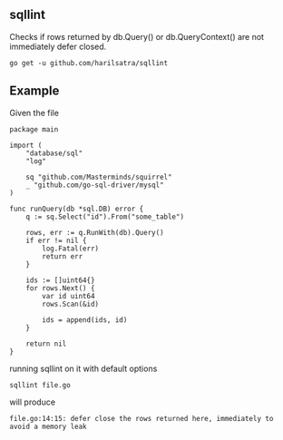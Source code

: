 ## sqllint

Checks if rows returned by db.Query() or db.QueryContext() are not immediately defer closed.

```
go get -u github.com/harilsatra/sqllint
```

## Example

Given the file

```
package main

import (
	"database/sql"
	"log"

	sq "github.com/Masterminds/squirrel"
	_ "github.com/go-sql-driver/mysql"
)

func runQuery(db *sql.DB) error {
	q := sq.Select("id").From("some_table")

	rows, err := q.RunWith(db).Query()
	if err != nil {
		log.Fatal(err)
		return err
	}

	ids := []uint64{}
	for rows.Next() {
		var id uint64
		rows.Scan(&id)

		ids = append(ids, id)
	}

	return nil
}
```

running sqllint on it with default options

```
sqllint file.go
```

will produce

```
file.go:14:15: defer close the rows returned here, immediately to avoid a memory leak
```